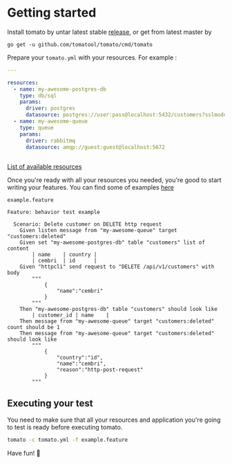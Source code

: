 # Getting started

Install tomato by untar latest stable [release](https://github.com/tomatool/tomato/releases/latest), or get from latest master by
```
go get -u github.com/tomatool/tomato/cmd/tomato
```

Prepare your `tomato.yml` with your resources. For example :

```yaml
---

resources:
  - name: my-awesome-postgres-db
    type: db/sql
    params:
      driver: postgres
      datasource: postgres://user:pass@localhost:5432/customers?sslmode=disable
  - name: my-awesome-queue
    type: queue
    params:
      driver: rabbitmq
      datasource: amqp://guest:guest@localhost:5672
      
```

[List of available resources](http://alileza.github.io/tomato/resources)

Once you're ready with all your resources you needed, you're good to start writing your features. You can find some of examples [here](https://github.com/tomatool/tomato/tree/0.1.0/examples/features)

`example.feature`
```gherkin
Feature: behavior test example

  Scenario: Delete customer on DELETE http request
    Given listen message from "my-awesome-queue" target "customers:deleted"
    Given set "my-awesome-postgres-db" table "customers" list of content
        | name    | country |
        | cembri  | id      |
    Given "httpcli" send request to "DELETE /api/v1/customers" with body
        """
            {
                "name":"cembri"
            }
        """
    Then "my-awesome-postgres-db" table "customers" should look like
        | customer_id | name    |
    Then message from "my-awesome-queue" target "customers:deleted" count should be 1
    Then message from "my-awesome-queue" target "customers:deleted" should look like
        """
            {
                "country":"id",
                "name":"cembri",
                "reason":"http-post-request"
            }
        """
```

## Executing your test

You need to make sure that all your resources and application you're going to test is ready before executing tomato.

```sh
tomato -c tomato.yml -f example.feature
```

Have fun! 🍅

